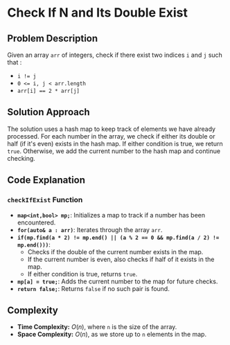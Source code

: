 # Check If N and Its Double Exist

## Problem Description

Given an array `arr` of integers, check if there exist two indices `i` and `j` such that :

- `i != j`
- `0 <= i, j < arr.length`
- `arr[i] == 2 * arr[j]`

## Solution Approach

The solution uses a hash map to keep track of elements we have already processed. For each number in the array, we check if either its double or half (if it's even) exists in the hash map. If either condition is true, we return `true`. Otherwise, we add the current number to the hash map and continue checking.

## Code Explanation

### `checkIfExist` Function

- **`map<int,bool> mp;`**: Initializes a map to track if a number has been encountered.
- **`for(auto& a : arr)`**: Iterates through the array `arr`.
- **`if(mp.find(a * 2) != mp.end() || (a % 2 == 0 && mp.find(a / 2) != mp.end()))`**: 
  - Checks if the double of the current number exists in the map.
  - If the current number is even, also checks if half of it exists in the map.
  - If either condition is true, returns `true`.
- **`mp[a] = true;`**: Adds the current number to the map for future checks.
- **`return false;`**: Returns `false` if no such pair is found.

## Complexity

- **Time Complexity:** $O(n)$, where `n` is the size of the array.
- **Space Complexity:** $O(n)$, as we store up to `n` elements in the map.
